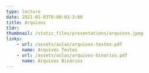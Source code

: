 ```yaml
---
type: lecture
date: 2021-01-03T0:00:03-3:00
title: Arquivos
tldr: 
thumbnail: /static_files/presentations/arquivos.jpeg
links: 
    - url: /assets/aulas/arquivos-textos.pdf
      name: Arquivos Textos
    - url: /assets/aulas/arquivos-binarios.pdf
      name: Arquivos Binários
---
```



